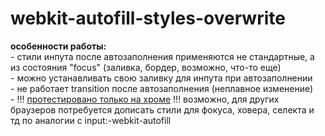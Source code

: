 # webkit-autofill-styles-overwrite

<b>особенности работы:</b><br>
    -   стили инпута после автозаполнения применяются не стандартные, а из состояния "focus" (заливка, бордер, возможно, что-то еще) <br>
    -   можно устанавливать свою заливку для инпута при автозаполнении  <br>
    -   не работает transition после автозаполнения (неплавное изменение) <br>
    -   !!! <u>протестировано только на хроме</u> !!! 
возможно, для других браузеров потребуется дописать стили для фокуса, ховера, селекта и тд по аналогии с input:-webkit-autofill
